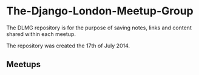 The-Django-London-Meetup-Group
==============================

The DLMG repository is for the purpose of saving notes, links and content shared within each meetup.

The repository was created the 17th of July 2014.


Meetups
-----------------------------
